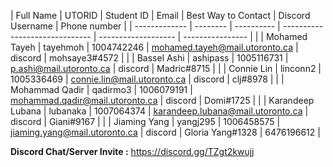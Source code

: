 | Full Name        | UTORID   | Student ID  | Email                             | Best Way to Contact | Discord Username | Phone number |
| -------------    | -------- | ----------  | ------------------------------    | ------------------- | ---------------- |              |
| Mohamed Tayeh    | tayehmoh | 1004742246  | mohamed.tayeh@mail.utoronto.ca    | discord             | mohsaye3#4572    |              |
| Bassel Ashi      | ashipass | 1005116731  | p.ashi@mail.utoronto.ca           | discord             | Madric#8715      |              |
| Connie Lin       | linconn2 | 1005336469  | connie.lin@mail.utoronto.ca       | discord             | clj#8978         |              |
| Mohammad Qadir   | qadirmo3 | 1006079191  | mohammad.qadir@mail.utoronto.ca   | discord             | Domi#1725        |              |
| Karandeep Lubana | lubanaka | 1007064374  | karandeep.lubana@mail.utoronto.ca | discord             | Giani#9167       |              |
| Jiaming Yang     | yangj295 | 1006458575  | jiaming.yang@mail.utoronto.ca     | discord             | Gloria Yang#1328 | 6476196612   |

**Discord Chat/Server Invite :** https://discord.gg/TZgt2kwujj
